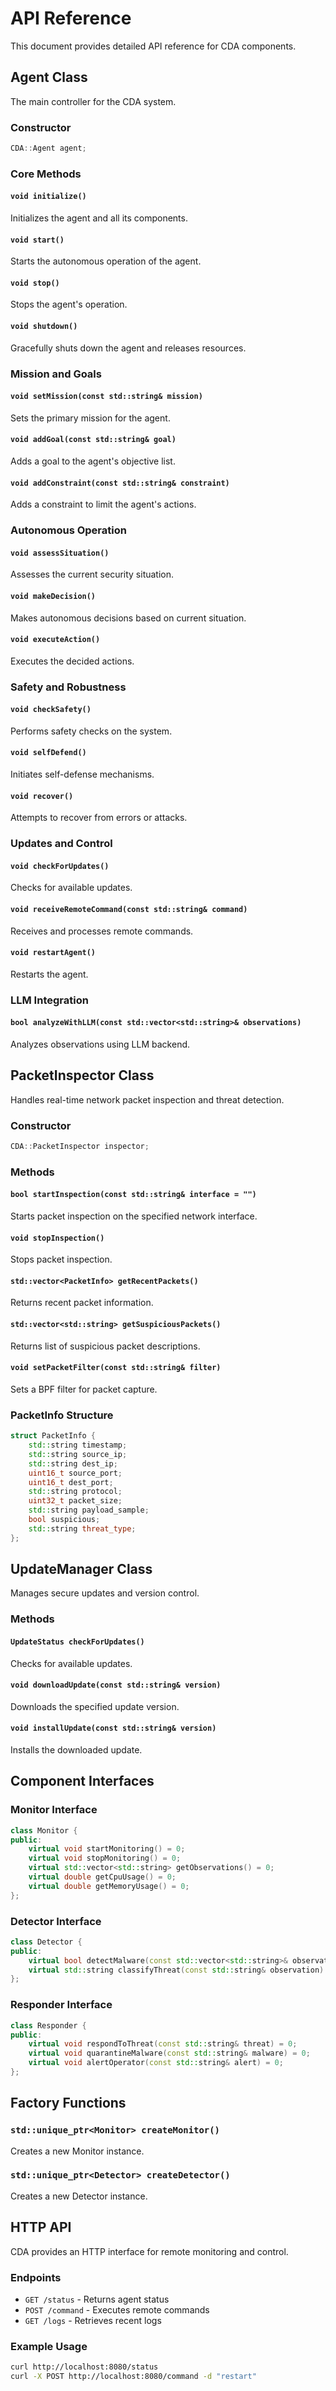 # API Reference

This document provides detailed API reference for CDA components.

## Agent Class

The main controller for the CDA system.

### Constructor
```cpp
CDA::Agent agent;
```

### Core Methods

#### `void initialize()`
Initializes the agent and all its components.

#### `void start()`
Starts the autonomous operation of the agent.

#### `void stop()`
Stops the agent's operation.

#### `void shutdown()`
Gracefully shuts down the agent and releases resources.

### Mission and Goals

#### `void setMission(const std::string& mission)`
Sets the primary mission for the agent.

#### `void addGoal(const std::string& goal)`
Adds a goal to the agent's objective list.

#### `void addConstraint(const std::string& constraint)`
Adds a constraint to limit the agent's actions.

### Autonomous Operation

#### `void assessSituation()`
Assesses the current security situation.

#### `void makeDecision()`
Makes autonomous decisions based on current situation.

#### `void executeAction()`
Executes the decided actions.

### Safety and Robustness

#### `void checkSafety()`
Performs safety checks on the system.

#### `void selfDefend()`
Initiates self-defense mechanisms.

#### `void recover()`
Attempts to recover from errors or attacks.

### Updates and Control

#### `void checkForUpdates()`
Checks for available updates.

#### `void receiveRemoteCommand(const std::string& command)`
Receives and processes remote commands.

#### `void restartAgent()`
Restarts the agent.

### LLM Integration

#### `bool analyzeWithLLM(const std::vector<std::string>& observations)`
Analyzes observations using LLM backend.

## PacketInspector Class

Handles real-time network packet inspection and threat detection.

### Constructor
```cpp
CDA::PacketInspector inspector;
```

### Methods

#### `bool startInspection(const std::string& interface = "")`
Starts packet inspection on the specified network interface.

#### `void stopInspection()`
Stops packet inspection.

#### `std::vector<PacketInfo> getRecentPackets()`
Returns recent packet information.

#### `std::vector<std::string> getSuspiciousPackets()`
Returns list of suspicious packet descriptions.

#### `void setPacketFilter(const std::string& filter)`
Sets a BPF filter for packet capture.

### PacketInfo Structure

```cpp
struct PacketInfo {
    std::string timestamp;
    std::string source_ip;
    std::string dest_ip;
    uint16_t source_port;
    uint16_t dest_port;
    std::string protocol;
    uint32_t packet_size;
    std::string payload_sample;
    bool suspicious;
    std::string threat_type;
};
```

## UpdateManager Class

Manages secure updates and version control.

### Methods

#### `UpdateStatus checkForUpdates()`
Checks for available updates.

#### `void downloadUpdate(const std::string& version)`
Downloads the specified update version.

#### `void installUpdate(const std::string& version)`
Installs the downloaded update.

## Component Interfaces

### Monitor Interface

```cpp
class Monitor {
public:
    virtual void startMonitoring() = 0;
    virtual void stopMonitoring() = 0;
    virtual std::vector<std::string> getObservations() = 0;
    virtual double getCpuUsage() = 0;
    virtual double getMemoryUsage() = 0;
};
```

### Detector Interface

```cpp
class Detector {
public:
    virtual bool detectMalware(const std::vector<std::string>& observations) = 0;
    virtual std::string classifyThreat(const std::string& observation) = 0;
};
```

### Responder Interface

```cpp
class Responder {
public:
    virtual void respondToThreat(const std::string& threat) = 0;
    virtual void quarantineMalware(const std::string& malware) = 0;
    virtual void alertOperator(const std::string& alert) = 0;
};
```

## Factory Functions

### `std::unique_ptr<Monitor> createMonitor()`
Creates a new Monitor instance.

### `std::unique_ptr<Detector> createDetector()`
Creates a new Detector instance.

## HTTP API

CDA provides an HTTP interface for remote monitoring and control.

### Endpoints

- `GET /status` - Returns agent status
- `POST /command` - Executes remote commands
- `GET /logs` - Retrieves recent logs

### Example Usage

```bash
curl http://localhost:8080/status
curl -X POST http://localhost:8080/command -d "restart"
